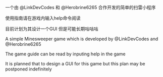 一个由 @LinkDevCodes 和 @Herobrine6265 合作开发的简单的扫雷小程序

使用指南请在游戏内输入help命令阅读

目前计划为其设计一个GUI 但是可能长期咕咕咕



A simple Minesweeper game which is developed by @LinkDevCodes and @Herobrine6265

The game guide can be read by inputing help in the game

It is planned that to design a GUI for this game but this plan may be postponed indefinitely
